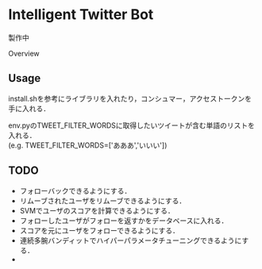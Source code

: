 Intelligent Twitter Bot
====

製作中

Overview

## Usage

install.shを参考にライブラリを入れたり，コンシュマー，アクセストークンを手に入れる．

env.pyのTWEET_FILTER_WORDSに取得したいツイートが含む単語のリストを入れる．  
(e.g. TWEET_FILTER_WORDS=['あああ','いいい'])

## TODO

- フォローバックできるようにする．
- リムーブされたユーザをリムーブできるようにする．
- SVMでユーザのスコアを計算できるようにする．
- フォローしたユーザがフォローを返すかをデータベースに入れる．
- スコアを元にユーザをフォローできるようにする．
- 連続多腕バンディットでハイパーパラメータチューニングできるようにする．
- 
